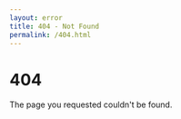 ```yaml
---
layout: error
title: 404 - Not Found
permalink: /404.html
---
```


# 404

The page you requested couldn't be found.
